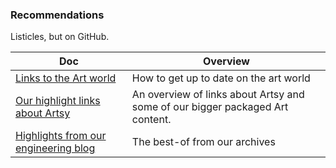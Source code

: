 ### Recommendations

Listicles, but on GitHub.

<!-- prettier-ignore-start -->
<!-- start_toc -->
| Doc | Overview |
|--|--|
| [Links to the Art world](/recommendations/art.md#readme) | How to get up to date on the art world |
| [Our highlight links about Artsy](/recommendations/artsy.md#readme) | An overview of links about Artsy and some of our bigger packaged Art content. |
| [Highlights from our engineering blog](/recommendations/blog.md#readme) | The best-of from our archives |
<!-- end_toc -->
<!-- prettier-ignore-end -->
